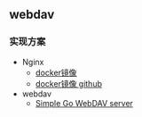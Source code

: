 ## webdav

### 实现方案
* Nginx
   - [docker镜像](https://hub.docker.com/r/ionelmc/webdav)
   - [docker镜像 github](https://github.com/erikluo/docker-webdav/)
* webdav
   - [Simple Go WebDAV server](https://github.com/hacdias/webdav)
